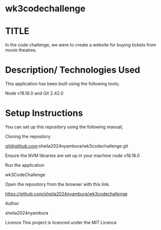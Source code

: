 # wk3codechallenge
# TITLE
In the code challenge, we were to create a website for buying tickets from movie theatres.

# Description/ Technologies Used
This application has been built using the following tools;

Node v18.18.0 and Git 2.42.0

# Setup Instructions
You can set up this repository using the following manual;

Cloning the repository

git@github.com:sheila2024nyambura/wk3codechallenge.git

Ensure the NVM libraries are set up in your machine
node v18.18.0

Run the application

wk3CodeChallenge

Open the repository from the browser with this link.

https://github.com/sheila2024nyambura/wk3codechallenge

Author

sheila2024nyambura

Licence
This project is licenced under the MIT Licence
